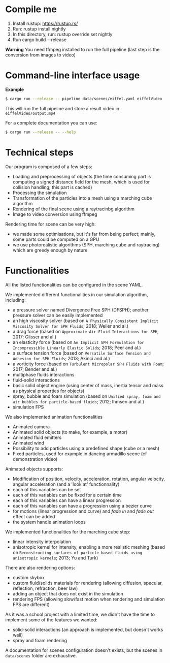 # Compile me

1. Install rustup: https://rustup.rs/
2. Run: rustup install nightly
3. In this directory, run: rustup override set nightly
4. Run cargo build --release

**Warning** You need ffmpeg installed to run the full pipeline (last step is the conversion from images to video)

# Command-line interface usage

**Example**
```bash
$ cargo run --release -- pipeline data/scenes/eiffel.yaml eiffelVideo
```

This will run the full pipeline and store a result video in `eiffelVideo/output.mp4`

For a complete documentation you can use:
```bash
$ cargo run --release -- --help
```

# Technical steps

Our program is composed of a few steps:
* Loading and preprocessing of objects (the time consuming part is computing a signed distance field for the mesh, which is used for collision handling; this part is cached)
* Processing the simulation
* Transformation of the particles into a mesh using a marching cube algorithm
* Rendering of the final scene using a raytracinbg algorithm
* Image to video conversion using ffmpeg

Rendering time for scene can be very high:
* we made some optimisations, but it's far from being perfect; mainly, some parts could be computed on a GPU
* we use photorealistic algorithms (SPH, marching cube and raytracing) which are greedy enough by nature

# Functionalities

All the listed functionalities can be configured in the scene YAML.

We implemented different functionalities in our simulation algorithm, including:
* a pressure solver named Divergence Free SPH (DFSPH); another pressure solver can be easily implemented
* an high viscosity solver (based on `A Physically Consistent Implicit Viscosity Solver for SPH Fluids`; 2018; Weiler and al.)
* a drag force (based on `Approximate Air-Fluid Interactions for SPH`; 2017; Glisser and al.)
* an elasticity force (based on `An Implicit SPH Formulation for Incompressible Linearly Elastic Solids`; 2018; Peer and al.)
* a surface tension force (based on `Versatile Surface Tension and Adhesion for SPH Fluids`; 2013; Akinci and al.)
* a vorticity force (based on `Turbulent Micropolar SPH Fluids with Foam`; 2017; Bender and al.)
* multiphase fluids interactions
* fluid-solid interactions
* basic solid object engine (using center of mass, inertia tensor and mass as physical properties for objects)
* spray, bubble and foam simulation (based on `Unified spray, foam and air bubbles for particle-based fluids`; 2012; Ihmsen and al.)
* simulation FPS

We also implemented animation functionalities 
* Animated camera
* Animated solid objects (to make, for example, a motor)
* Animated fluid emitters
* Animated wind
* Possibility to add particles using a predefined shape (cube or a mesh)
* Fixed particles, used for example in dancing armadillo scene (cf demonstration video)

Animated objects supports:
* Modification of position, velocity, acceleration, rotation, angular velocity, angular acceleration (and a 'look at' functionnality)
* each of this variables can be set
* each of this variables can be fixed for a certain time
* each of this variables can have a linear progression
* each of this variables can have a progression using a bezier curve
* for motions (linear progression and curve) and _fade in_ and _fade out_ effect can be added
* the system handle animation loops

We implemented functionalities for the marching cube step:
* linear intensity interpolation
* anisotropic kernel for intensity, enabling a more realistic meshing (based on `Reconstructing surfaces of particle-based fluids using anisotropic kernels`; 2013; Yu and Turk)

There are also rendering options:
* custom skybox
* custom fluid/solids materials for rendering (allowing diffusion, specular, reflection, refraction, beer law)
* adding an object that does not exist in the simulation
* rendering FPS (allowing slow/fast motion when rendering and simulation FPS are different)

As it was a school project with a limited time, we didn't have the time to implement some of the features we wanted:
* solid-solid interactions (an approach is implemented, but doesn't works well)
* spray and foam rendering

A documentation for scenes configuration doesn't exists, but the scenes in `data/scenes` folder are exhaustive.
